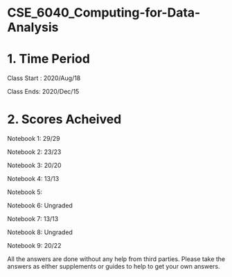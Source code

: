 # <Course Title> CSE_6040_Computing-for-Data-Analysis

# 1. Time Period
Class Start : 2020/Aug/18 

Class Ends: 2020/Dec/15

# 2. Scores Acheived 

Notebook 1: 29/29

Notebook 2: 23/23

Notebook 3: 20/20

Notebook 4: 13/13

Notebook 5: 

Notebook 6: Ungraded

Notebook 7: 13/13

Notebook 8: Ungraded

Notebook 9: 20/22





All the answers are done  without any help from third parties. Please take the answers as either supplements or guides to help to get your own answers. 

